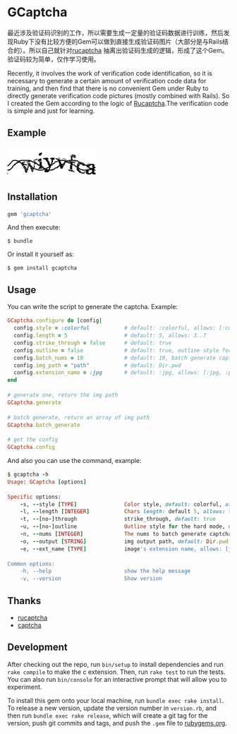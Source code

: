 # GCaptcha

最近涉及验证码识别的工作，所以需要生成一定量的验证码数据进行训练，然后发现Ruby下没有比较方便的Gem可以做到直接生成验证码图片（大部分是与Rails结合的）。所以自己就针对[rucaptcha](https://github.com/huacnlee/rucaptcha)
抽离出验证码生成的逻辑，形成了这个Gem。验证码较为简单，仅作学习使用。

Recently, it involves the work of verification code identification, so it is necessary to generate a certain amount of verification code data for training, and then find that there is no convenient Gem under Ruby to directly generate verification code pictures (mostly combined with Rails). So I created the Gem according to the logic of [Rucaptcha](https://github.com/huacnlee/rucaptcha).The verification code is simple and just for learning.

## Example
![](./img/wiyvfca.png)

## Installation

```ruby
gem 'gcaptcha'
```

And then execute:

    $ bundle

Or install it yourself as:

    $ gem install gcaptcha

## Usage

You can write the script to generate the captcha. Example:
```ruby
GCaptcha.configure do |config|
  config.style = :colorful           # default: :colorful, allows: [:colorful, :black_white]
  config.length = 5                  # default: 5, allows: 3..7
  config.strike_through = false      # default: true
  config.outline = false             # default: true, outline style for the hard mode
  config.batch_nums = 10             # default: 10, batch generate captcha
  config.img_path = "path"           # default: Dir.pwd
  config.extension_name = :jpg       # default: :jpg, allows: [:jpg, :png, :gif]
end

# generate one, return the img path
GCaptcha.generate

# batch generate, return an array of img path
GCaptcha.batch_generate

# get the config
GCaptcha.config
```

And also you can use the command, example:
```ruby
$ gcaptcha -h
Usage: GCaptcha [options]

Specific options:
    -s, --style [TYPE]               Color style, default: colorful, allows: [colorful, black_white]
    -l, --length [INTEGER]           Chars length: default 5, allows: [3..7]
    -t, --[no-]through               strike_through, default: true
    -u, --[no-]outline               Outline style for the hard mode, default: true
    -n, --nums [INTEGER]             The nums to batch generate captcha, default: 10
    -o, --output [STRING]            img output path, default: Dir.pwd
    -e, --ext_name [TYPE]            image's extension name, allows: [jpg, png, gif], default: jpg

Common options:
    -h, --help                       show the help message
    -v, --version                    Show version
```

## Thanks
* [rucaptcha](https://github.com/huacnlee/rucaptcha)
* [captcha](https://github.com/ITikhonov/captcha)

## Development

After checking out the repo, run `bin/setup` to install dependencies and run `rake compile` to make the c extension. Then, run `rake test` to run the tests. You can also run `bin/console` for an interactive prompt that will allow you to experiment.

To install this gem onto your local machine, run `bundle exec rake install`. To release a new version, update the version number in `version.rb`, and then run `bundle exec rake release`, which will create a git tag for the version, push git commits and tags, and push the `.gem` file to [rubygems.org](https://rubygems.org).